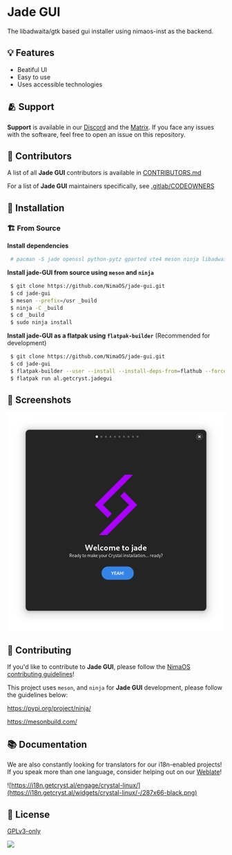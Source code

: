 # Jade GUI

The libadwaita/gtk based gui installer using nimaos-inst as the backend.

## 💡 Features

- Beatiful UI
- Easy to use
- Uses accessible technologies

## 🫂 Support

**Support** is available in our [Discord](https://getcryst.al/discord) and the [Matrix](https://matrix.to/#/#space:getcryst.al). If you face any issues with the software, feel free to open an issue on this repository.


## 👥 Contributors

A list of all **Jade GUI** contributors is available in [CONTRIBUTORS.md](CONTRIBUTORS.md)

For a list of **Jade GUI** maintainers specifically, see [.gitlab/CODEOWNERS](.gitlab/CODEOWNERS)


## 💾 Installation
### 🏗 From Source

**Install dependencies**

```bash
 # pacman -S jade openssl python-pytz gparted vte4 meson ninja libadwaita desktop-file-utils appstream-glib gtk4
 ```

**Install jade-GUI from source using `meson` and `ninja`**
```bash
 $ git clone https://github.com/NimaOS/jade-gui.git
 $ cd jade-gui
 $ meson --prefix=/usr _build
 $ ninja -C _build
 $ cd _build
 $ sudo ninja install
```

**Install jade-GUI as a flatpak using `flatpak-builder`** (Recommended for development)
```sh
 $ git clone https://github.com/NimaOS/jade-gui.git
 $ cd jade-gui
 $ flatpak-builder --user --install --install-deps-from=flathub --force-clean build-dir al.getcryst.jadegui.yml
 $ flatpak run al.getcryst.jadegui
```
## 📸 Screenshots

![App Screenshot](main-page-screenshot.png)


## 🙌 Contributing

If you'd like to contribute to **Jade GUI**, please follow the [NimaOS contributing guidelines](https://git.getcryst.al/crystal/info/-/blob/main/CONTRIBUTING.md)!

This project uses `meson`, and `ninja` for **Jade GUI** development, please follow the guidelines below:

https://pypi.org/project/ninja/

https://mesonbuild.com/

## 📚 Documentation
We are also constantly looking for translators for our i18n-enabled projects! If you speak more than one language, consider helping out on our [Weblate](https://i18n.getcryst.al)!

![https://i18n.getcryst.al/engage/crystal-linux/](https://i18n.getcryst.al/widgets/crystal-linux/-/287x66-black.png)


## 📜 License

[GPLv3-only](https://choosealicense.com/licenses/gpl-3.0/)

![](https://git.getcryst.al/crystal/misc/branding/-/raw/main/banners/README-banner.png)
